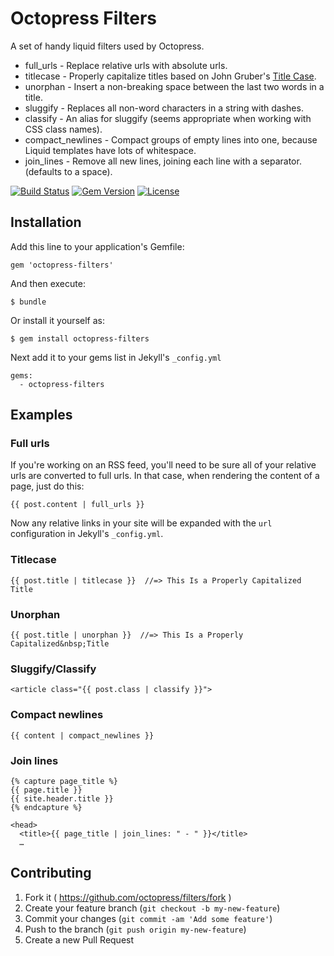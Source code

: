 # Octopress Filters

A set of handy liquid filters used by Octopress.

- full_urls - Replace relative urls with absolute urls.
- titlecase - Properly capitalize titles based on John Gruber's [Title Case](http://daringfireball.net/2008/05/title_case).
- unorphan - Insert a non-breaking space between the last two words in a title.
- sluggify - Replaces all non-word characters in a string with dashes.
- classify - An alias for sluggify (seems appropriate when working with CSS class names).
- compact_newlines - Compact groups of empty lines into one, because Liquid templates have lots of whitespace.
- join_lines - Remove all new lines, joining each line with a separator. (defaults to a space).

[![Build Status](https://travis-ci.org/octopress/filters.svg)](https://travis-ci.org/octopress/filters)
[![Gem Version](http://img.shields.io/gem/v/octopress-filters.svg)](https://rubygems.org/gems/octopress-filters)
[![License](http://img.shields.io/:license-mit-blue.svg)](http://octopress.mit-license.org)

## Installation

Add this line to your application's Gemfile:

    gem 'octopress-filters'

And then execute:

    $ bundle

Or install it yourself as:

    $ gem install octopress-filters

Next add it to your gems list in Jekyll's `_config.yml`

    gems:
      - octopress-filters

## Examples

### Full urls

If you're working on an RSS feed, you'll need to be sure all of your relative urls are converted to full urls. In that case, when
rendering the content of a page, just do this:

    {{ post.content | full_urls }}

Now any relative links in your site will be expanded with the `url` configuration in Jekyll's `_config.yml`.

### Titlecase

    {{ post.title | titlecase }}  //=> This Is a Properly Capitalized Title

### Unorphan

    {{ post.title | unorphan }}  //=> This Is a Properly Capitalized&nbsp;Title

### Sluggify/Classify

    <article class="{{ post.class | classify }}">

### Compact newlines

    {{ content | compact_newlines }}

### Join lines

    {% capture page_title %}
    {{ page.title }}
    {{ site.header.title }}
    {% endcapture %}

    <head>
      <title>{{ page_title | join_lines: " - " }}</title>
      …

## Contributing

1. Fork it ( https://github.com/octopress/filters/fork )
2. Create your feature branch (`git checkout -b my-new-feature`)
3. Commit your changes (`git commit -am 'Add some feature'`)
4. Push to the branch (`git push origin my-new-feature`)
5. Create a new Pull Request

